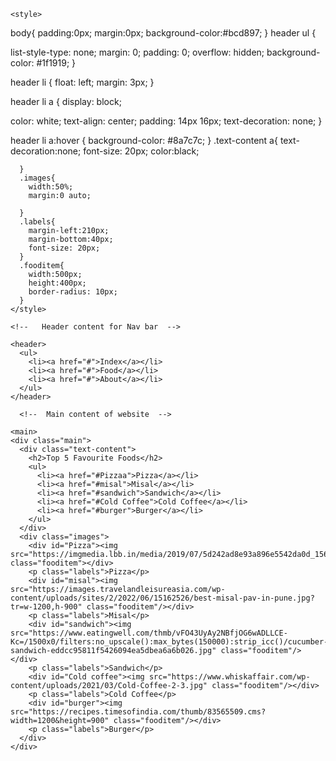 <!DOCTYPE html>
<html>
  <head>
    <title>Fevorite Food App</title>

    

    <style>
body{
    padding:0px;
    margin:0px;
    background-color:#bcd897;
}
header ul {

  list-style-type: none;
  margin: 0;
  padding: 0;
  overflow: hidden;
  background-color: #1f1919;
}

header li {
  float: left;
  margin: 3px;
}

 header li a {
  display: block;

  color: white;
  text-align: center;
  padding: 14px 16px;
  text-decoration: none;
}

header li a:hover {
  background-color: #8a7c7c;
}
      .text-content a{
        text-decoration:none;
        font-size: 20px;
        color:black;

      }
      .images{
        width:50%;
        margin:0 auto;
      
      }
      .labels{
        margin-left:210px;
        margin-bottom:40px;
        font-size: 20px;
      }
      .fooditem{
        width:500px;
        height:400px;
        border-radius: 10px;
      }
    </style>
  </head>
  <body>

    <!--   Header content for Nav bar  -->

    <header>
      <ul>
        <li><a href="#">Index</a></li>
        <li><a href="#">Food</a></li>
        <li><a href="#">About</a></li>
      </ul>
    </header>

      <!--  Main content of website  -->

    <main>
    <div class="main">
      <div class="text-content">
        <h2>Top 5 Favourite Foods</h2>
        <ul>
          <li><a href="#Pizzaa">Pizza</a></li>
          <li><a href="#misal">Misal</a></li>
          <li><a href="#sandwich">Sandwich</a></li>
          <li><a href="#Cold Coffee">Cold Coffee</a></li>
          <li><a href="#burger">Burger</a></li>
        </ul>
      </div> 
      <div class="images">
        <div id="Pizza"><img src="https://imgmedia.lbb.in/media/2019/07/5d242ad8e93a896e5542da0d_1562651352251.jpg" class="fooditem"></div>
        <p class="labels">Pizza</p>
        <div id="misal"><img src="https://images.travelandleisureasia.com/wp-content/uploads/sites/2/2022/06/15162526/best-misal-pav-in-pune.jpg?tr=w-1200,h-900" class="fooditem"/></div>
        <p class="labels">Misal</p>
        <div id="sandwich"><img src="https://www.eatingwell.com/thmb/vFO43UyAy2NBfjOG6wADLLCE-Kc=/1500x0/filters:no_upscale():max_bytes(150000):strip_icc()/cucumber-sandwich-eddcc95811f5426094ea5dbea6a6b026.jpg" class="fooditem"/></div>
        <p class="labels">Sandwich</p>
        <div id="Cold coffee"><img src="https://www.whiskaffair.com/wp-content/uploads/2021/03/Cold-Coffee-2-3.jpg" class="fooditem"/></div>
        <p class="labels">Cold Coffee</p>
        <div id="burger"><img src="https://recipes.timesofindia.com/thumb/83565509.cms?width=1200&height=900" class="fooditem"/></div>
        <p class="labels">Burger</p>
      </div>
    </div>
  </main>
  </body>
</html>
